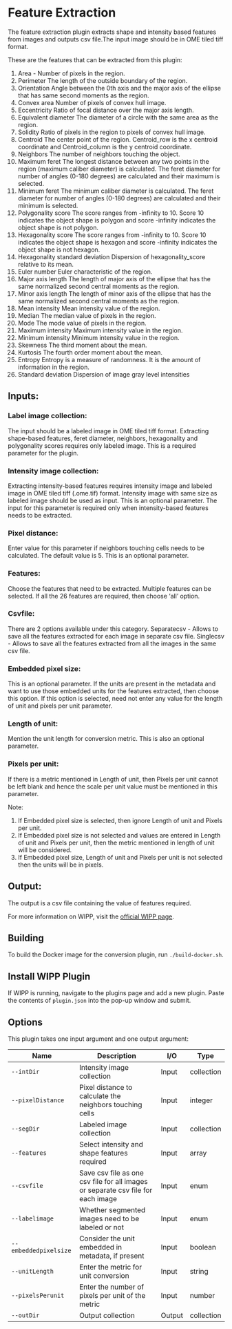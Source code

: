 # Feature Extraction

The feature extraction plugin extracts shape and intensity based features from images and outputs csv file.The input image should be in OME tiled tiff format.

These are the features that can be extracted from this plugin:
   1. Area - 
         Number of pixels in the region.
   2. Perimeter
         The length of the outside boundary of the region.
   3. Orientation
         Angle between the 0th axis and the major axis of the ellipse that has same second moments as the region.
   4. Convex area
         Number of pixels of convex hull image.
   5. Eccentricity
         Ratio of focal distance over the major axis length.
   6. Equivalent diameter
         The diameter of a circle with the same area as the region.
   7. Solidity
         Ratio of pixels in the region to pixels of convex hull image.
   8. Centroid
         The center point of the region. Centroid_row is the x centroid coordinate and Centroid_column is the y centroid coordinate.
   9. Neighbors
         The number of neighbors touching the object.
   10. Maximum feret
         The longest distance between any two points in the region (maximum caliber diameter) is calculated. The feret diameter for  
         number of angles (0-180 degrees) are calculated and their maximum is selected.
   11. Minimum feret
         The minimum caliber diameter is calculated. The feret diameter for number of angles (0-180 degrees) are calculated and their            minimum is selected.
   12. Polygonality score
         The score ranges from -infinity to 10. Score 10 indicates the object shape is polygon and score -infinity indicates the object          shape is not polygon.
   13. Hexagonality score
         The score ranges from -infinity to 10. Score 10 indicates the object shape is hexagon and score -infinity indicates the object          shape is not hexagon.
   14. Hexagonality standard deviation
         Dispersion of hexagonality_score relative to its mean.
   15. Euler number
         Euler characteristic of the region.
   16. Major axis length
         The length of major axis of the ellipse that has the same normalized second central moments as the region.
   17. Minor axis length
         The length of minor axis of the ellipse that has the same normalized second central moments as the region.
   18. Mean intensity
         Mean intensity value of the region.
   19. Median
         The median value of pixels in the region.
   20. Mode
         The mode value of pixels in the region.
   21. Maximum intensity
         Maximum intensity value in the region.
   22. Minimum intensity
         Minimum intensity value in the region.
   23. Skewness
         The third moment about the mean.
   24. Kurtosis
         The fourth order moment about the mean.
   25. Entropy
         Entropy is a measure of randomness. It is the amount of information in the region.
   26. Standard deviation
         Dispersion of image gray level intensities

## Inputs:
### Label image collection:
The input should be a labeled image in OME tiled tiff format. Extracting shape-based features, feret diameter, neighbors, hexagonality and polygonality scores requires only labeled image. This is a required parameter for the plugin.

### Intensity image collection:
Extracting intensity-based features requires intensity image and labeled image in OME tiled tiff (.ome.tif)  format. Intensity image with same size as labeled image should be used as input. This is an optional parameter. The input for this parameter is required only when intensity-based features needs to be extracted.

### Pixel distance:
Enter value for this parameter if neighbors touching cells needs to be calculated. The default value is 5. This is an optional parameter. 

### Features:
Choose the features that need to be extracted. Multiple features can be selected. If all the 26 features are required, then choose ‘all’ option.

### Csvfile:
There are 2 options available under this category.
Separatecsv - Allows to save all the features extracted for each image in separate csv file. 
Singlecsv - Allows to save all the features extracted from all the images in the same csv file.

### Embedded pixel size:
This is an optional parameter. If the units are present in the metadata and want to use those embedded units for the features extracted, then choose this option. If this option is selected, need not enter any value for the length of unit and pixels per unit parameter.

### Length of unit:
Mention the unit length for conversion metric. This is also an optional parameter. 

### Pixels per unit:
If there is a metric mentioned in Length of unit, then Pixels per unit cannot be left blank and hence the scale per unit value must be mentioned in this parameter. 

Note:
1.	If Embedded pixel size is selected, then ignore Length of unit and Pixels per unit.
2.	If Embedded pixel size is not selected and values are entered in Length of unit and Pixels per unit, then the metric mentioned in length of unit will be considered.
3.	If Embedded pixel size, Length of unit and Pixels per unit is not selected then the units will be in pixels.

## Output:
   The output is a csv file containing the value of features required.

For more information on WIPP, visit the [official WIPP page](https://isg.nist.gov/deepzoomweb/software/wipp).

## Building

To build the Docker image for the conversion plugin, run
`./build-docker.sh`.

## Install WIPP Plugin

If WIPP is running, navigate to the plugins page and add a new plugin. Paste the contents of `plugin.json` into the pop-up window and submit.

## Options

This plugin takes one input argument and one output argument:

| Name                   | Description             | I/O    | Type   |
|------------------------|-------------------------|--------|--------|
| `--intDir` | Intensity image collection| Input | collection |
| `--pixelDistance` | Pixel distance to calculate the neighbors touching cells | Input | integer |
| `--segDir` | Labeled image collection | Input | collection |
| `--features` | Select intensity and shape features required | Input | array |
| `--csvfile` | Save csv file as one csv file for all images or separate csv file for each image | Input | enum |
| `--labelimage` | Whether segmented images need to be labeled or not | Input | enum |
| `--embeddedpixelsize` | Consider the unit embedded in metadata, if present| Input | boolean |
| `--unitLength` | Enter the metric for unit conversion | Input | string |
| `--pixelsPerunit` | Enter the number of pixels per unit of the metric | Input | number |
| `--outDir` | Output collection | Output | collection |


